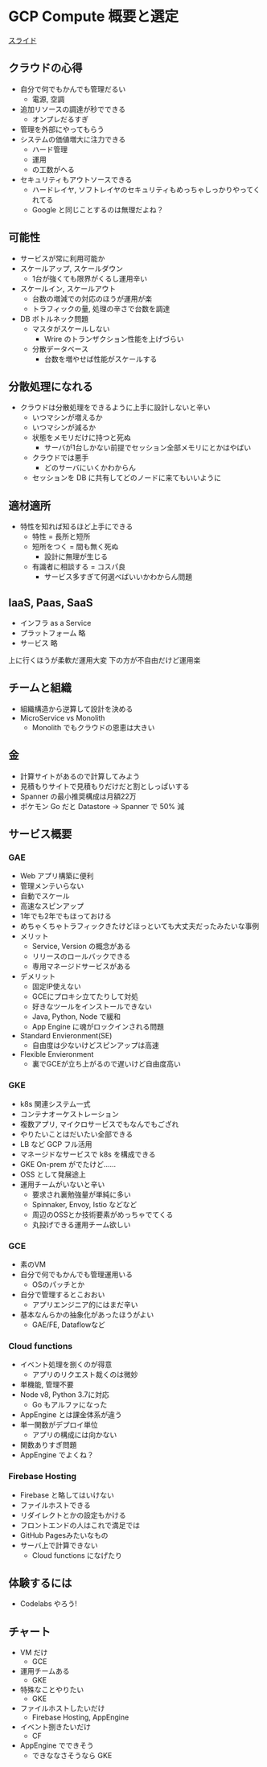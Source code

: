 # GCP Compute 概要と選定

[スライド](https://speakerdeck.com/vvakame/devfest-tokyo-2018)

## クラウドの心得

* 自分で何でもかんでも管理だるい
  * 電源, 空調
* 追加リソースの調達が秒でできる
  * オンプレだるすぎ
* 管理を外部にやってもらう
* システムの価値増大に注力できる
  * ハード管理
  * 運用
  * の工数がへる
* セキュリティもアウトソースできる
  * ハードレイヤ, ソフトレイヤのセキュリティもめっちゃしっかりやってくれてる
  * Google と同じことするのは無理だよね？

## 可能性

* サービスが常に利用可能か
* スケールアップ, スケールダウン
  * 1台が強くても限界がくるし運用辛い
* スケールイン, スケールアウト
  * 台数の増減での対応のほうが運用が楽
  * トラフィックの量, 処理の辛さで台数を調達
* DB ボトルネック問題
  * マスタがスケールしない
    * Wrire のトランザクション性能を上げづらい
  * 分散データベース
    * 台数を増やせば性能がスケールする

## 分散処理になれる

* クラウドは分散処理をできるように上手に設計しないと辛い
  * いつマシンが増えるか
  * いつマシンが減るか
  * 状態をメモリだけに持つと死ぬ
    * サーバが1台しかない前提でセッション全部メモリにとかはやばい
  * クラウドでは悪手
    * どのサーバにいくかわからん
  * セッションを DB に共有してどのノードに来てもいいように

## 適材適所

* 特性を知れば知るほど上手にできる
  * 特性 = 長所と短所
  * 短所をつく = 間も無く死ぬ
    * 設計に無理が生じる
  * 有識者に相談する = コスパ良
    * サービス多すぎて何選べばいいかわからん問題

## IaaS, Paas, SaaS

* インフラ as a Service
* プラットフォーム 略
* サービス 略

上に行くほうが柔軟だ運用大変
下の方が不自由だけど運用楽

## チームと組織

* 組織構造から逆算して設計を決める
* MicroService vs Monolith
  * Monolith でもクラウドの恩恵は大きい

## 金

* 計算サイトがあるので計算してみよう
* 見積もりサイトで見積もりだけだと割としっぱいする
* Spanner の最小推奨構成は月額22万
* ポケモン Go だと Datastore -> Spanner で 50% 減

## サービス概要

### GAE

* Web アプリ構築に便利
* 管理メンテいらない
* 自動でスケール
* 高速なスピンアップ
* 1年でも2年でもほっておける
* めちゃくちゃトラフィックきたけどほっといても大丈夫だったみたいな事例
* メリット
  * Service, Version の概念がある
  * リリースのロールバックできる
  * 専用マネージドサービスがある
* デメリット
  * 固定IP使えない
  * GCEにプロキシ立てたりして対処
  * 好きなツールをインストールできない
  * Java, Python, Node で緩和
  * App Engine に魂がロックインされる問題
* Standard Envieronment(SE)
  * 自由度は少ないけどスピンアップは高速
* Flexible Envieronment
  * 裏でGCEが立ち上がるので遅いけど自由度高い

### GKE

* k8s 関連システム一式
* コンテナオーケストレーション
* 複数アプリ, マイクロサービスでもなんでもござれ
* やりたいことはだいたい全部できる
* LB など GCP フル活用
* マネージドなサービスで k8s を構成できる
* GKE On-prem がでたけど……
* OSS として発展途上
* 運用チームがいないと辛い
  * 要求され裏勉強量が単純に多い
  * Spinnaker, Envoy, Istio などなど
  * 周辺のOSSとか技術要素がめっちゃでてくる
  * 丸投げできる運用チーム欲しい

### GCE

* 素のVM
* 自分で何でもかんでも管理運用いる
  * OSのパッチとか
* 自分で管理するとこおおい
  * アプリエンジニア的にはまだ辛い
* 基本なんらかの抽象化があったほうがよい
  * GAE/FE, Dataflowなど

### Cloud functions

* イベント処理を捌くのが得意
  * アプリのリクエスト裁くのは微妙
* 単機能, 管理不要
* Node v8, Python 3.7に対応
  * Go もアルファになった
* AppEngine とは課金体系が違う
* 単一関数がデプロイ単位
  * アプリの構成には向かない
* 関数ありすぎ問題
* AppEngine でよくね？

### Firebase Hosting

* Firebase と略してはいけない
* ファイルホストできる
* リダイレクトとかの設定もかける
* フロントエンドの人はこれで満足では
* GitHub Pagesみたいなもの
* サーバ上で計算できない
  * Cloud functions になげたり

## 体験するには

* Codelabs やろう!

## チャート

* VM だけ
  * GCE
* 運用チームある
  * GKE
* 特殊なことやりたい
  * GKE
* ファイルホストしたいだけ
  * Firebase Hosting, AppEngine
* イベント捌きたいだけ
  * CF
* AppEngine でできそう
  * できななさそうなら GKE

